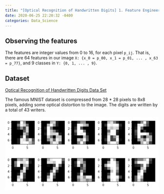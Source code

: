 ```yaml
---
title: "[Optical Recognition of Handwritten Digits] 1. Feature Engineering"
date: 2020-06-25 22:20:32 -0400
categories: Data_Science
---
```

## Observing the features
The features are integer values from 0 to 16, for each pixel `p_ij`. That is, there are 64 features in our image `X: {x_0 = p_00, x_1 = p_01, ... , x_63 = p_77}`, and 9 classes in `Y: {0, 1, ... , 9}`.

## Dataset
[Optical Recognition of Handwritten Digits Data Set](https://archive.ics.uci.edu/ml/datasets/Optical+Recognition+of+Handwritten+Digits)

The famous MNIST dataset is compressed from 28 * 28 pixels to 8x8 pixels, adding some optical distortion to the image. The digits are written by a total of 43 writers.

![Snipshot of our dataset](/assets/images/optical_recognition_0.png)
